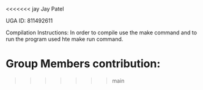 <<<<<<< jay
Jay Patel

UGA ID: 811492611

Compilation Instructions: In order to compile use the make command and to run the program used hte make run command.

Group Members contribution:
=======
>>>>>>> main

